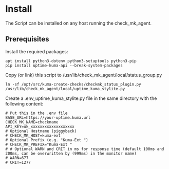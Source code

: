 # Install

The Script can be installed on any host running the check_mk_agent.

## Prerequisites

Install the required packages:

```
apt install python3-dotenv python3-setuptools python3-pip
pip install uptime-kuma-api --break-system-packages
```

Copy (or link) this script to /usr/lib/check_mk_agent/local/status_group.py

```
ln -sf /opt/src/kuma-create-checks/checkmk_status_plugin.py /usr/lib/check_mk_agent/local/uptime_kuma_stylite.py
```

Create a .env_uptime_kuma_stylite.py file in the same directory 
with the following content:

```
# Put this in the .env file
BASE_URL=https://your-uptime.kuma.url
CHECK_MK_NAME=checkname
API_KEY=uk_xxxxxxxxxxxxxxxxxxx
# Optional Hostname (piggyback)
# CHECK_MK_HOST=kuma-ext
# Optional Prefix (e.g. "Kuma-Ext ")
# CHECK_MK_PREFIX="Kuma-Ext "
# # Optional WARN and CRIT in ms for response time (default 100ms and 200ms, can be overwritten by (999ms) in the monitor name)
# WARN=677
# CRIT=1277
```
